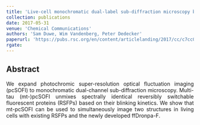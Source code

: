 ```yaml
---
title: 'Live-cell monochromatic dual-label sub-diffraction microscopy by mt-pcSOFI'
collection: publications
date: 2017-05-31
venue: 'Chemical Communications'
authors: 'Sam Duwe, Wim Vandenberg, Peter Dedecker'
paperurl: 'https://pubs.rsc.org/en/content/articlelanding/2017/cc/c7cc02344h#!divAbstract'
rgate:
---
```


<h2> Abstract </h2>
<p align= "justify">
We expand photochromic super-resolution optical fluctuation imaging (pcSOFI) to monochromatic dual-channel sub-diffraction microscopy. Multi-tau (mt-)pcSOFI unmixes spectrally identical reversibly switchable fluorescent proteins (RSFPs) based on their blinking kinetics. We show that mt-pcSOFI can be used to simultaneously image two structures in living cells with existing RSFPs and the newly developed ffDronpa-F.
